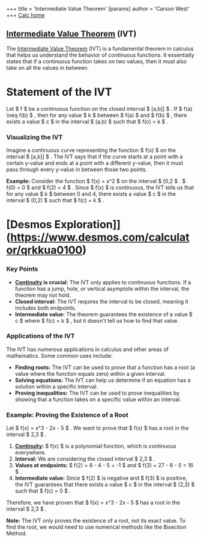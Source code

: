 +++
 title = 'Intermediate Value Theorem'
[params]
	author = 'Carson West'
+++
[Calc home](./../calc-home/)
## [Intermediate Value Theorem](./../intermediate-value-theorem/) (IVT)

The [Intermediate Value Theorem](./../intermediate-value-theorem/) (IVT) is a fundamental theorem in calculus that helps us understand the behavior of continuous functions. It essentially states that if a continuous function takes on two values, then it must also take on all the values in between.

# Statement of the IVT

Let  $ f $  be a continuous function on the closed interval  $ [a,b]] $ . If  $ f(a) \neq f(b) $ , then for any value  $ k $  between  $ f(a) $  and  $ f(b) $ , there exists a value  $ c $  in the interval  $ (a,b) $  such that  $ f(c) = k $ .

### Visualizing the IVT

Imagine a continuous curve representing the function  $ f(x) $  on the interval  $ [a,b]] $ .  The IVT says that if the curve starts at a point with a certain y-value and ends at a point with a different y-value, then it must pass through every y-value in between those two points.

**Example:** Consider the function  $ f(x) = x^2 $  on the interval  $ [0,2 $ .   $ f(0) = 0 $  and  $ f(2) = 4 $ .  Since  $ f(x) $  is continuous, the IVT tells us that for any value  $ k $  between 0 and 4, there exists a value  $ c $  in the interval  $ (0,2) $  such that  $ f(c) = k $ .

# [Desmos Exploration]](https://www.desmos.com/calculator/qrkkua0100)

### Key Points

* **[Continuity](./../continuity/) is crucial:** The IVT only applies to continuous functions. If a function has a jump, hole, or vertical asymptote within the interval, the theorem may not hold.
* **Closed interval:** The IVT requires the interval to be closed, meaning it includes both endpoints.
* **Intermediate value:** The theorem guarantees the existence of a value  $ c $  where  $ f(c) = k $ , but it doesn't tell us how to find that value.

### Applications of the IVT

The IVT has numerous applications in calculus and other areas of mathematics. Some common uses include:

* **Finding roots:** The IVT can be used to prove that a function has a root (a value where the function equals zero) within a given interval.
* **Solving equations:** The IVT can help us determine if an equation has a solution within a specific interval.
* **Proving inequalities:** The IVT can be used to prove inequalities by showing that a function takes on a specific value within an interval.

### Example: Proving the Existence of a Root

Let  $ f(x) = x^3 - 2x - 5 $ . We want to prove that  $ f(x) $  has a root in the interval  $ 2,3 $ .

1. **[Continuity](./../continuity/):**   $ f(x) $  is a polynomial function, which is continuous everywhere.
2. **Interval:** We are considering the closed interval  $ 2,3 $ .
3. **Values at endpoints:**   $ f(2) = 8 - 4 - 5 = -1 $  and  $ f(3) = 27 - 6 - 5 = 16 $ .
4. **Intermediate value:** Since  $ f(2) $  is negative and  $ f(3) $  is positive, the IVT guarantees that there exists a value  $ c $  in the interval  $ (2,3) $  such that  $ f(c) = 0 $ . 

Therefore, we have proven that  $ f(x) = x^3 - 2x - 5 $  has a root in the interval  $ 2,3 $ .

**Note:** The IVT only proves the existence of a root, not its exact value. To find the root, we would need to use numerical methods like the Bisection Method.

